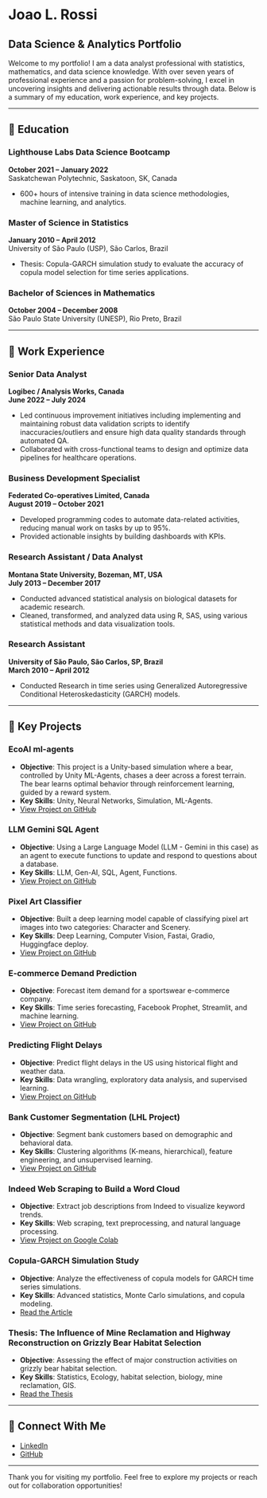 # Joao L. Rossi  

## Data Science & Analytics Portfolio  

Welcome to my portfolio! I am a data analyst professional with statistics, mathematics, and data science knowledge. With over seven years of professional experience and a passion for problem-solving, I excel in uncovering insights and delivering actionable results through data. Below is a summary of my education, work experience, and key projects.

---

## 📘 Education  
### **Lighthouse Labs Data Science Bootcamp**  
**October 2021 – January 2022**  
Saskatchewan Polytechnic, Saskatoon, SK, Canada  
- 600+ hours of intensive training in data science methodologies, machine learning, and analytics.  

### **Master of Science in Statistics**  
**January 2010 – April 2012**  
University of São Paulo (USP), São Carlos, Brazil  
- Thesis: Copula-GARCH simulation study to evaluate the accuracy of copula model selection for time series applications.

### **Bachelor of Sciences in Mathematics**  
**October 2004 – December 2008**  
São Paulo State University (UNESP), Rio Preto, Brazil  

---

## 💼 Work Experience  
### **Senior Data Analyst**  
**Logibec / Analysis Works, Canada**  
**June 2022 – July 2024**  
- Led continuous improvement initiatives including implementing and maintaining robust data validation scripts to identify inaccuracies/outliers and ensure high data quality standards through automated QA.  
- Collaborated with cross-functional teams to design and optimize data pipelines for healthcare operations.  

### **Business Development Specialist**  
**Federated Co-operatives Limited, Canada**  
**August 2019 – October 2021**  
- Developed programming codes to automate data-related activities, reducing manual work on tasks by up to 95%.  
- Provided actionable insights by building dashboards with KPIs.  

### **Research Assistant / Data Analyst**  
**Montana State University, Bozeman, MT, USA**  
**July 2013 – December 2017**  
- Conducted advanced statistical analysis on biological datasets for academic research.  
- Cleaned, transformed, and analyzed data using R, SAS, using various statistical methods and data visualization tools.  

### **Research Assistant**  
**University of São Paulo, São Carlos, SP, Brazil**  
**March 2010 – April 2012**  
- Conducted Research in time series using Generalized Autoregressive Conditional Heteroskedasticity (GARCH) models.  

---

## 📂 Key Projects  
### **EcoAI ml-agents**  
- **Objective**: This project is a Unity-based simulation where a bear, controlled by Unity ML-Agents, chases a deer across a forest terrain. The bear learns optimal behavior through reinforcement learning, guided by a reward system.  
- **Key Skills**: Unity, Neural Networks, Simulation, ML-Agents. 
- [View Project on GitHub](https://github.com/joao-l-rossi/EcoAI)  


### **LLM Gemini SQL Agent**  
- **Objective**: Using a Large Language Model (LLM - Gemini in this case) as an agent to execute functions to update and respond to questions about a database.  
- **Key Skills**: LLM, Gen-AI, SQL, Agent, Functions. 
- [View Project on GitHub](https://github.com/joao-l-rossi/SQL_Agent_Gemini)  

### **Pixel Art Classifier**  
- **Objective**: Built a deep learning model capable of classifying pixel art images into two categories: Character and Scenery.  
- **Key Skills**: Deep Learning, Computer Vision, Fastai, Gradio, Huggingface deploy. 
- [View Project on GitHub](https://github.com/joao-l-rossi/PixelClassification)  

### **E-commerce Demand Prediction**  
- **Objective**: Forecast item demand for a sportswear e-commerce company.  
- **Key Skills**: Time series forecasting, Facebook Prophet, Streamlit, and machine learning.  
- [View Project on GitHub](https://github.com/joao-l-rossi/E-commerce-Demand-Prediction)  

### **Predicting Flight Delays**  
- **Objective**: Predict flight delays in the US using historical flight and weather data.  
- **Key Skills**: Data wrangling, exploratory data analysis, and supervised learning.  
- [View Project on GitHub](https://github.com/joao-l-rossi/LHL-Predicting-Flight-Delays)  

### **Bank Customer Segmentation (LHL Project)**  
- **Objective**: Segment bank customers based on demographic and behavioral data.  
- **Key Skills**: Clustering algorithms (K-means, hierarchical), feature engineering, and unsupervised learning.  
- [View Project on GitHub](https://github.com/joao-l-rossi/mini_project_III)  

### **Indeed Web Scraping to Build a Word Cloud**  
- **Objective**: Extract job descriptions from Indeed to visualize keyword trends.  
- **Key Skills**: Web scraping, text preprocessing, and natural language processing.  
- [View Project on Google Colab](https://colab.research.google.com/drive/1GwKpUpC2sEAdPowU8j9lkxeVk74O_Ky1)  

### **Copula-GARCH Simulation Study**  
- **Objective**: Analyze the effectiveness of copula models for GARCH time series simulations.  
- **Key Skills**: Advanced statistics, Monte Carlo simulations, and copula modeling.  
- [Read the Article](http://repositorio.icmc.usp.br/server/api/core/bitstreams/54163904-a3c5-463c-ad47-c0f2ab04c1c8/content)

### **Thesis: The Influence of Mine Reclamation and Highway Reconstruction on Grizzly Bear Habitat Selection**  
- **Objective**: Assessing the effect of major construction activities on grizzly bear habitat selection.  
- **Key Skills**: Statistics, Ecology, habitat selection, biology, mine reclamation, GIS.  
- [Read the Thesis](https://github.com/joao-l-rossi/MasterRange/blob/main/Rossi%2C%20Joao%20Thesis.pdf)

---

## 🔗 Connect With Me  
- [LinkedIn](https://www.linkedin.com/in/joaolrossi/)  
- [GitHub](https://github.com/joao-l-rossi) 

---  

Thank you for visiting my portfolio. Feel free to explore my projects or reach out for collaboration opportunities!
